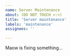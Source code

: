 ```yaml
---
name: Server Maintenance 
about: (DO NOT TOUCH >:<)
title: 'Server maintenance'
labels: 'maintenance'
assignees: ''

---
```


<!--
start: 2023-00-00T00:00:00.000+07:00
end: 2023-00-00T00:00:00.000+07:00
expectedDown: archive-server-hydrus-network-api, archive-booru-hy-booru, photo-prism, file-service-nextcloud
expectedDegraded: archive-server-hydrus-network-api, archive-booru-hy-booru, photo-prism, file-service-nextcloud
-->

Maow is fixing something...
